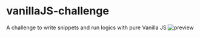 # vanillaJS-challenge
A challenge to write snippets and run logics with pure Vanilla JS
![preview](https://user-images.githubusercontent.com/55053737/114643231-e4d33e00-9cf2-11eb-9b0f-bd2c5d24546e.png)
